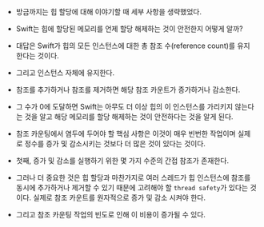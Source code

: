 - 방금까지는 힙 할당에 대해 이야기할 때 세부 사항을 생략했었다.
- Swift는 힙에 할당된 메모리를 언제 할당 해제하는 것이 안전한지 어떻게 알까?
- 대답은 Swift가 힙의 모든 인스턴스에 대한 총 참조 수(reference count)를 유지한다는 것이다.
- 그리고 인스턴스 자체에 유지한다.
- 참조를 추가하거나 참조를 제거하면 해당 참조 카운트가 증가하거나 감소한다.
- 그 수가 0에 도달하면 Swift는 아무도 더 이상 힙의 이 인스턴스를 가리키지 않는다는 것을 알고 해당 메모리를 할당 해제하는 것이 안전하다는 것을 알게 된다.
- 참조 카운팅에서 염두에 두어야 할 핵심 사항은 이것이 매우 빈번한 작업이며 실제로 정수를 증가 및 감소시키는 것보다 더 많은 것이 있다는 것이다.
- 첫째, 증가 및 감소를 실행하기 위한 몇 가지 수준의 간접 참조가 존재한다.
    
- 그러나 더 중요한 것은 힙 할당과 마찬가지로 여러 스레드가 힙 인스턴스에 참조를 동시에 추가하거나 제거할 수 있기 때문에 고려해야 할 `thread safety`가 있다는 것이다. 실제로 참조 카운트를 원자적으로 증가 및 감소 시켜야 한다.
    
- 그리고 참조 카운팅 작업의 빈도로 인해 이 비용이 증가될 수 있다.
